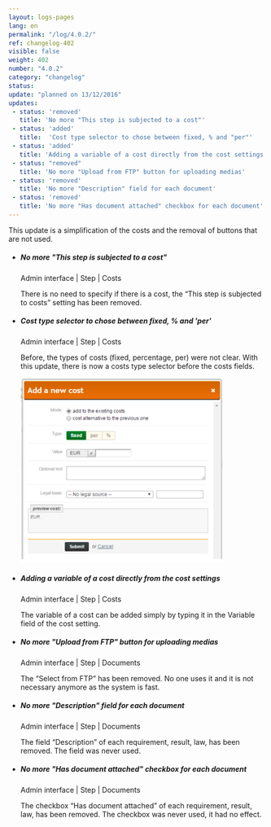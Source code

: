 ```yaml
---
layout: logs-pages
lang: en
permalink: "/log/4.0.2/"
ref: changelog-402
visible: false
weight: 402
number: "4.0.2"
category: "changelog"
status: 
update: "planned on 13/12/2016"
updates:
 - status: 'removed'
   title: 'No more "This step is subjected to a cost"'
 - status: 'added'
   title:  'Cost type selector to chose between fixed, % and "per"'
 - status: 'added'
   title: 'Adding a variable of a cost directly from the cost settings'
 - status: "removed"
   title: 'No more "Upload from FTP" button for uploading medias'
 - status: 'removed'
   title: 'No more "Description" field for each document'
 - status: 'removed'
   title: 'No more "Has document attached" checkbox for each document'
---
```


<p class="alert alert-warning">This update is a simplification of the costs and the removal of buttons that are not used.</p>


<ul class="list-view">
  <li>
    <h5>No more "This step is subjected to a cost"</h5>
    <p class="meta-data">Admin interface | Step | Costs</p>
    <p>There is no need to specify if there is a cost, the “This step is subjected to costs” setting has been removed.</p>
  </li>
  <li>
    <h5>Cost type selector to chose between fixed, % and 'per'</h5>
    <p class="meta-data">Admin interface | Step | Costs</p>
    <p>Before, the types of costs (fixed, percentage, per) were not clear. With this update, there is now a costs type selector before the costs fields. </p>
    <img src="/images/log/new-cost-selector.png" style="max-width:400px;">
  </li>
  <li>
    <h5>Adding a variable of a cost directly from the cost settings</h5>
    <p class="meta-data">Admin interface | Step | Costs</p>
    <p>The variable of a cost can be added simply by typing it in the Variable field of the cost setting.</p>
  </li>

  <li>
    <h5>No more "Upload from FTP" button for uploading medias</h5>
    <p class="meta-data">Admin interface | Step | Documents</p>
    <p>The “Select from FTP” has been removed. No one uses it and it is not necessary anymore as the system is fast.</p>
  </li>

  <li>
    <h5>No more "Description" field for each document</h5>
    <p class="meta-data">Admin interface | Step | Documents</p>
    <p>The field “Description” of each requirement, result, law, has been removed. The field was never used.</p>
  </li>

  <li>
    <h5>No more "Has document attached" checkbox for each document</h5>
    <p class="meta-data">Admin interface | Step | Documents</p>
    <p>The checkbox “Has document attached” of each requirement, result, law, has been removed. The checkbox was never used, it had no effect.</p>
  </li>

</ul>
